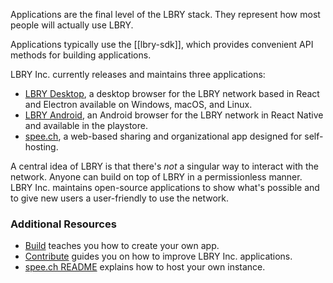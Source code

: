 Applications are the final level of the LBRY stack. They represent how most people will actually use LBRY.

Applications typically use the [[lbry-sdk]], which provides convenient API methods for building applications.

LBRY Inc. currently releases and maintains three applications:

- [LBRY Desktop](https://github.com/lbryio/lbry-desktop), a desktop browser for the LBRY network based in React and Electron available on Windows, macOS, and Linux.
- [LBRY Android](https://github.com/lbryio/lbry-android), an Android browser for the LBRY network in React Native and available in the playstore.
- [spee.ch](https://github.com/lbryio/spee.ch), a web-based sharing and organizational app designed for self-hosting.
  
A central idea of LBRY is that there's _not_ a singular way to interact with the network. Anyone can build on top of LBRY in a permissionless manner. LBRY Inc. maintains open-source applications to show what's possible and to give new users a user-friendly to use the network.

### Additional Resources

- [Build](/build) teaches you how to create your own app.
- [Contribute](/contribute) guides you on how to improve LBRY Inc. applications.
- [spee.ch README](https://github.com/lbryio/spee.ch) explains how to host your own instance.
